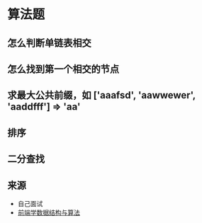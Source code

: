 # 算法题
## 怎么判断单链表相交

## 怎么找到第一个相交的节点

## 求最大公共前缀，如 ['aaafsd', 'aawwewer', 'aaddfff'] => 'aa'

## 排序

## 二分查找

## 来源
* 自己面试
* [前端学数据结构与算法](https://juejin.cn/user/3087084380239341/posts)